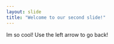 ```yaml
---
layout: slide
title: "Welcome to our second slide!"
---
```

Im so cool!
Use the left arrow to go back!
